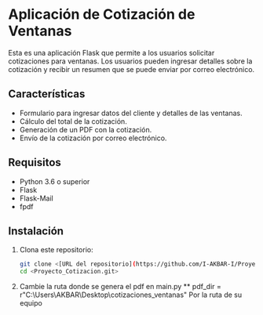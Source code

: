 # Aplicación de Cotización de Ventanas

Esta es una aplicación Flask que permite a los usuarios solicitar cotizaciones para ventanas. Los usuarios pueden ingresar detalles sobre la cotización y recibir un resumen que se puede enviar por correo electrónico.

## Características

- Formulario para ingresar datos del cliente y detalles de las ventanas.
- Cálculo del total de la cotización.
- Generación de un PDF con la cotización.
- Envío de la cotización por correo electrónico.

## Requisitos

- Python 3.6 o superior
- Flask
- Flask-Mail
- fpdf

## Instalación

1. Clona este repositorio:

   ```bash
   git clone <[URL del repositorio](https://github.com/I-AKBAR-I/Proyecto_Cotizacion.git)>
   cd <Proyecto_Cotizacion.git>
2. Cambie la ruta donde se genera el pdf en main.py 
    ** pdf_dir = r"C:\Users\AKBAR\Desktop\cotizaciones_ventanas"
   Por la ruta de su equipo 
   

